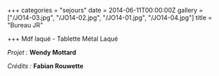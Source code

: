 +++
categories = "sejours"
date = 2014-06-11T00:00:00Z
gallery = ["/JO14-03.jpg", "/JO14-02.jpg", "/JO14-01.jpg", "/JO14-04.jpg"]
title = "Bureau JR"

+++
Mdf laqué - Tablette Métal Laqué

_Projet :_ **Wendy Mottard**

_Crédits :_ **Fabian Rouwette**